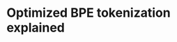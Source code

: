 # Optimized BPE tokenization explained

<div style="width=100px; height=150px; background-color=red">
</div>